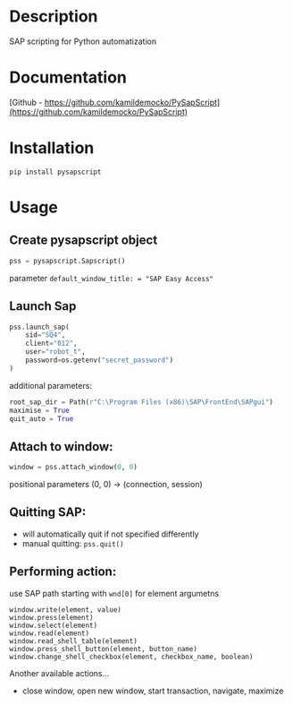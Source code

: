 # Description

SAP scripting for Python automatization

# Documentation

[Github - https://github.com/kamildemocko/PySapScript](https://github.com/kamildemocko/PySapScript)

# Installation

```pip
pip install pysapscript
```

# Usage

## Create pysapscript object

```python
pss = pysapscript.Sapscript()
```

parameter `default_window_title: = "SAP Easy Access"`

## Launch Sap

```python
pss.launch_sap(
    sid="SQ4",
    client="012",
    user="robot_t",
    password=os.getenv("secret_password")
)
```

additional parameters:

```python
root_sap_dir = Path(r"C:\Program Files (x86)\SAP\FrontEnd\SAPgui")
maximise = True
quit_auto = True
```

## Attach to window:

```python
window = pss.attach_window(0, 0)
```

positional parameters (0, 0) -> (connection, session)

## Quitting SAP:

- will automatically quit if not specified differently
- manual quitting: `pss.quit()`

## Performing action:

use SAP path starting with `wnd[0]` for element argumetns

```
window.write(element, value)
window.press(element)
window.select(element)
window.read(element)
window.read_shell_table(element)
window.press_shell_button(element, button_name)
window.change_shell_checkbox(element, checkbox_name, boolean)
```

Another available actions...

- close window, open new window, start transaction, navigate, maximize
